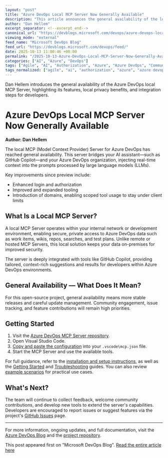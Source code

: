 ```yaml
---
layout: "post"
title: "Azure DevOps Local MCP Server Now Generally Available"
description: "This article announces the general availability of the local Model Context Provider (MCP) Server for Azure DevOps. It outlines new features, such as improved login and authorization, enhanced tooling, and support for private data within local environments. The post details setup instructions and ongoing community-driven development."
author: "Dan Hellem"
excerpt_separator: <!--excerpt_end-->
canonical_url: "https://devblogs.microsoft.com/devops/azure-devops-local-mcp-server-generally-available/"
viewing_mode: "external"
feed_name: "Microsoft DevOps Blog"
feed_url: "https://devblogs.microsoft.com/devops/feed/"
date: 2025-10-13 11:00:46 +00:00
permalink: "/2025-10-13-Azure-DevOps-Local-MCP-Server-Now-Generally-Available.html"
categories: ["AI", "Azure", "DevOps"]
tags: ["Agile", "AI", "Authorization", "Azure", "Azure DevOps", "Community Feedback", "Developer Tools", "DevOps", "GitHub Copilot", "GitHub Copilot Integration", "LLM Integration", "Local Deployment", "MCP Server", "Model Context Provider", "News", "Open Source", "Prompt Engineering", "Tooling", "VS Code"]
tags_normalized: ["agile", "ai", "authorization", "azure", "azure devops", "community feedback", "developer tools", "devops", "github copilot", "github copilot integration", "llm integration", "local deployment", "mcp server", "model context provider", "news", "open source", "prompt engineering", "tooling", "vs code"]
---
```


Dan Hellem introduces the general availability of the Azure DevOps local MCP Server, highlighting its features, local privacy benefits, and integration steps for developers.<!--excerpt_end-->

# Azure DevOps Local MCP Server Now Generally Available

**Author: Dan Hellem**

The local MCP (Model Context Provider) Server for Azure DevOps has reached general availability. This server bridges your AI assistant—such as GitHub Copilot—and your Azure DevOps organization, injecting real-time context into the prompts processed by large language models (LLMs).

Key improvements since preview include:

- Enhanced login and authorization
- Improved and expanded tooling
- Introduction of domains, enabling scoped tool usage to stay under client limits

## What Is a Local MCP Server?

A local MCP Server operates within your internal network or development environment, enabling secure, private access to Azure DevOps data such as work items, wikis, repos, searches, and test plans. Unlike remote or hosted MCP Servers, this local solution keeps your data on-premises for improved security.

The server is deeply integrated with tools like GitHub Copilot, providing tailored, context-rich suggestions and results for developers within Azure DevOps environments.

## General Availability — What Does It Mean?

For this open-source project, general availability means more stable releases and careful update management. Community engagement, issue tracking, and feature contributions will remain high priorities.

## Getting Started

1. Visit the [Azure DevOps MCP Server repository](https://github.com/microsoft/azure-devops-mcp).
2. Open Visual Studio Code.
3. [Copy and paste the configuration](https://github.com/microsoft/azure-devops-mcp/blob/main/README.md#steps) into your `.vscode\mcp.json` file.
4. Start the MCP Server and use the available tools.

For full guidance, refer to the [installation and setup instructions](https://github.com/microsoft/azure-devops-mcp/blob/main/README.md), as well as the [Getting Started](https://github.com/microsoft/azure-devops-mcp/blob/main/docs/GETTINGSTARTED.md) and [Troubleshooting](https://github.com/microsoft/azure-devops-mcp/blob/main/docs/TROUBLESHOOTING.md) guides. You can also review [example scenarios](https://github.com/microsoft/azure-devops-mcp/blob/main/docs/EXAMPLES.md) for practical use cases.

## What's Next?

The team will continue to collect feedback, welcome community contributions, and develop new tools to extend the server's capabilities. Developers are encouraged to report issues or suggest features via the project's [GitHub Issues](https://github.com/microsoft/azure-devops-mcp/issues) page.

---

For more information, ongoing updates, and full documentation, visit the [Azure DevOps Blog](https://devblogs.microsoft.com/devops) and the [project repository](https://github.com/microsoft/azure-devops-mcp).

This post appeared first on "Microsoft DevOps Blog". [Read the entire article here](https://devblogs.microsoft.com/devops/azure-devops-local-mcp-server-generally-available/)
